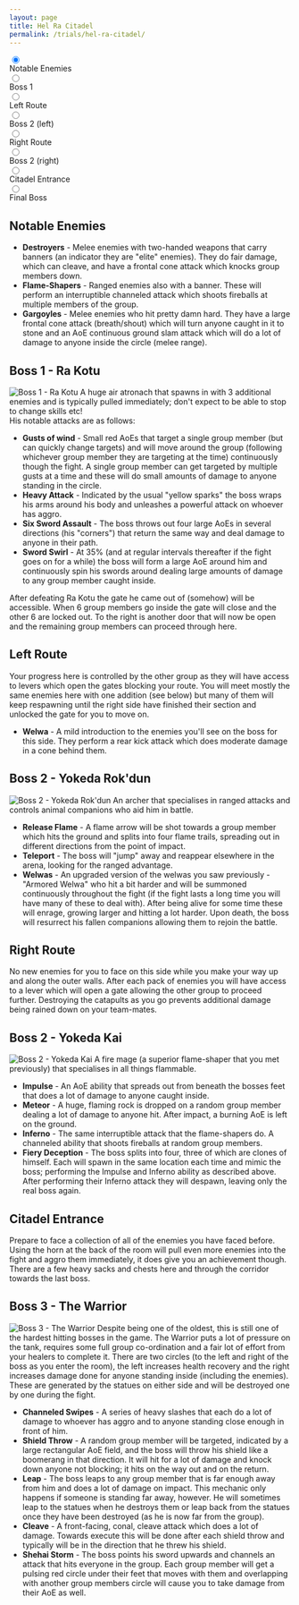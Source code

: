 ```yaml
---
layout: page
title: Hel Ra Citadel
permalink: /trials/hel-ra-citadel/
---
```

<div class="flex-parent">
  <div class="input-flex-container">
    <span class="timeline-wrapper">
      <input type="radio" class="first" name="timeline-dot" data-description="notable-enemies" checked>
      <div class="dot-info above" data-description="notable-enemies">
        <span class="label">Notable Enemies</span>
      </div>
      <input type="radio" name="timeline-dot" data-description="boss-1">
      <div class="dot-info below" data-description="boss-1">
        <span class="label">Boss 1</span>
      </div>
      <input type="radio" name="timeline-dot" data-description="left">
      <div class="dot-info above" data-description="left">
        <span class="label">Left Route</span>
      </div>
      <input type="radio" name="timeline-dot" data-description="boss-2-1">
      <div class="dot-info above" data-description="boss-2-1">
        <span class="label">Boss 2 (left)</span>
      </div>
      <input type="radio" name="timeline-dot" data-description="right">
      <div class="dot-info below" data-description="right">
        <span class="label">Right Route</span>
      </div>
      <input type="radio" name="timeline-dot" data-description="boss-2-2">
      <div class="dot-info below" data-description="boss-2-2">
        <span class="label">Boss 2 (right)</span>
      </div>
      <input type="radio" name="timeline-dot" data-description="horn">
      <div class="dot-info above" data-description="horn">
        <span class="label">Citadel Entrance</span>
      </div>
      <input type="radio" class="last" name="timeline-dot" data-description="boss-3">
      <div class="dot-info below" data-description="boss-3">
        <span class="label">Final Boss</span>
      </div>
    </span>
    <div id="timeline-descriptions-wrapper">
      <span data-description="notable-enemies">
        <h2>Notable Enemies</h2>
        <ul>
          <li><b>Destroyers</b> - Melee enemies with two-handed weapons that carry banners (an indicator they are "elite" enemies).  They do fair damage, which can cleave, and have a frontal cone attack which knocks group members down.</li>
          <li><b>Flame-Shapers</b> - Ranged enemies also with a banner.  These will perform an interruptible channeled attack which shoots fireballs at multiple members of the group.</li>
          <li><b>Gargoyles</b> - Melee enemies who hit pretty damn hard.  They have a large frontal cone attack (breath/shout) which will turn anyone caught in it to stone and an AoE continuous ground slam attack which will do a lot of damage to anyone inside the circle (melee range).</li>
        </ul>
      </span>
      <span data-description="boss-1">
        <h2>Boss 1 - Ra Kotu</h2>
        <img src="{{ site.baseurl }}/images/trials/hrc/ra-kotu.jpg" alt="Boss 1 - Ra Kotu" />
        A huge air atronach that spawns in with 3 additional enemies and is typically pulled immediately; don't expect to be able to stop to change skills etc!<br>
        His notable attacks are as follows:  
        <ul>
          <li><b>Gusts of wind</b> - Small red AoEs that target a single group member (but can quickly change targets) and will move around the group (following whichever group member they are targeting at the time) continuously though the fight.  A single group member can get targeted by multiple gusts at a time and these will do small amounts of damage to anyone standing in the circle.</li>
          <li><b>Heavy Attack</b> - Indicated by the usual "yellow sparks" the boss wraps his arms around his body and unleashes a powerful attack on whoever has aggro.</li>
          <li><b>Six Sword Assault</b> - The boss throws out four large AoEs in several directions (his "corners") that return the same way and deal damage to anyone in their path.</li>
          <li><b>Sword Swirl</b> - At 35% (and at regular intervals thereafter if the fight goes on for a while) the boss will form a large AoE around him and continuously spin his swords around dealing large amounts of damage to any group member caught inside.</li>
        </ul>
        After defeating Ra Kotu the gate he came out of (somehow) will be accessible. When 6 group members go inside the gate will close and the other 6 are locked out.  To the right is another door that will now be open and the remaining group members can proceed through here.
      </span>
      <span data-description="left">
        <h2>Left Route</h2>
        Your progress here is controlled by the other group as they will have access to levers which open the gates blocking your route.  You will meet mostly the same enemies here with one addition (see below) but many of them will keep respawning until the right side have finished their section and unlocked the gate for you to move on.
        <ul>
          <li><b>Welwa</b> - A mild introduction to the enemies you'll see on the boss for this side.  They perform a rear kick attack which does moderate damage in a cone behind them.</li>
        </ul>
      </span>
      <span data-description="boss-2-1">
        <h2>Boss 2 - Yokeda Rok'dun</h2>
        <img src="{{ site.baseurl }}/images/trials/hrc/rokdun.jpg" alt="Boss 2 - Yokeda Rok'dun" />
        An archer that specialises in ranged attacks and controls animal companions who aid him in battle.
        <ul>
          <li><b>Release Flame</b> - A flame arrow will be shot towards a group member which hits the ground and splits into four flame trails, spreading out in different directions from the point of impact.</li>
          <li><b>Teleport</b> - The boss will "jump" away and reappear elsewhere in the arena, looking for the ranged advantage.</li>
          <li><b>Welwas</b> - An upgraded version of the welwas you saw previously - "Armored Welwa" who hit a bit harder and will be summoned continuously throughout the fight (if the fight lasts a long time you will have many of these to deal with).  After being alive for some time these will enrage, growing larger and hitting a lot harder.  Upon death, the boss will resurrect his fallen companions allowing them to rejoin the battle.</li>
        </ul>
      </span>
      <span data-description="right">
        <h2>Right Route</h2>
        No new enemies for you to face on this side while you make your way up and along the outer walls.  After each pack of enemies you will have access to a lever which will open a gate allowing the other group to proceed further.  Destroying the catapults as you go prevents additional damage being rained down on your team-mates.
      </span>
      <span data-description="boss-2-2">
        <h2>Boss 2 - Yokeda Kai</h2>
        <img src="{{ site.baseurl }}/images/trials/hrc/kai.jpg" alt="Boss 2 - Yokeda Kai" />
        A fire mage (a superior flame-shaper that you met previously) that specialises in all things flammable.
        <ul>
          <li><b>Impulse</b> - An AoE ability that spreads out from beneath the bosses feet that does a lot of damage to anyone caught inside.</li>
          <li><b>Meteor</b> - A huge, flaming rock is dropped on a random group member dealing a lot of damage to anyone hit.  After impact, a burning AoE is left on the ground.</li>
          <li><b>Inferno</b> - The same interruptible attack that the flame-shapers do.  A channeled ability that shoots fireballs at random group members.</li>
          <li><b>Fiery Deception</b> - The boss splits into four, three of which are clones of himself.  Each will spawn in the same location each time and mimic the boss; performing the Impulse and Inferno ability as described above. After performing their Inferno attack they will despawn, leaving only the real boss again.</li>
        </ul>
      </span>
      <span data-description="horn">
        <h2>Citadel Entrance</h2>
        Prepare to face a collection of all of the enemies you have faced before.  Using the horn at the back of the room will pull even more enemies into the fight and aggro them immediately, it does give you an achievement though.  There are a few heavy sacks and chests here and through the corridor towards the last boss.
      </span>
      <span data-description="boss-3">
        <h2>Boss 3 - The Warrior</h2>
        <img src="{{ site.baseurl }}/images/trials/hrc/warrior.jpg" alt="Boss 3 - The Warrior" />
        Despite being one of the oldest, this is still one of the hardest hitting bosses in the game.  The Warrior puts a lot of pressure on the tank, requires some full group co-ordination and a fair lot of effort from your healers to complete it.  There are two circles (to the left and right of the boss as you enter the room), the left increases health recovery and the right increases damage done for anyone standing inside (including the enemies). These are generated by the statues on either side and will be destroyed one by one during the fight.
        <ul>
          <li><b>Channeled Swipes</b> - A series of heavy slashes that each do a lot of damage to whoever has aggro and to anyone standing close enough in front of him.</li>
          <li><b>Shield Throw</b> - A random group member will be targeted, indicated by a large rectangular AoE field, and the boss will throw his shield like a boomerang in that direction. It will hit for a lot of damage and knock down anyone not blocking; it hits on the way out and on the return.</li>
          <li><b>Leap</b> - The boss leaps to any group member that is far enough away from him and does a lot of damage on impact.  This mechanic only happens if someone is standing far away, however.  He will sometimes leap to the statues when he destroys them or leap back from the statues once they have been destroyed (as he is now far from the group).</li>
          <li><b>Cleave</b> - A front-facing, conal, cleave attack which does a lot of damage.  Towards execute this will be done after each shield throw and typically will be in the direction that he threw his shield.</li>
          <li><b>Shehai Storm</b> - The boss points his sword upwards and channels an attack that hits everyone in the group.  Each group member will get a pulsing red circle under their feet that moves with them and overlapping with another group members circle will cause you to take damage from their AoE as well.</li>
        </ul>
      </span>
    </div>
  </div>
</div>
